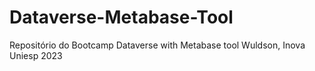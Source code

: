 # Dataverse-Metabase-Tool
Repositório do Bootcamp Dataverse with Metabase tool Wuldson, Inova Uniesp 2023
